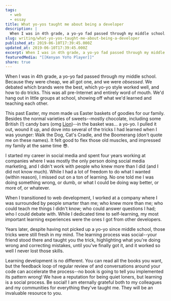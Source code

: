 ```yaml
---
tags:
  - web
  - essay
title: What yo-yos taught me about being a developer
description: |
  When I was in 4th grade, a yo-yo fad passed through my middle school. Because they were cheap, we all got one, and we were obsessed. We debated which brands were the best, which yo-yo style worked well, and how to do tricks. This was all pre-Internet and entirely word of mouth. We’d hang out \[…]
slug: writing/what-yo-yos-taught-me-about-being-a-developer
published_at: 2019-06-10T17:39:45.000Z
updated_at: 2019-06-10T17:39:45.000Z
excerpt: When I was in 4th grade, a yo-yo fad passed through my middle school. Because they were cheap, we all got one, and we were _obsessed_. We debated which brands were the best, which yo-yo style worked well, and how to do tricks. This was all pre-Internet and entirely word of mouth. We'd hang out in little groups at school, showing off what we'd learned and teaching each other.
featuredMedia: "[[Kenyan YoYo Player]]"
share: true
---
```


When I was in 4th grade, a yo-yo fad passed through my middle school. Because they were cheap, we all got one, and we were _obsessed_. We debated which brands were the best, which yo-yo style worked well, and how to do tricks. This was all pre-Internet and entirely word of mouth. We'd hang out in little groups at school, showing off what we'd learned and teaching each other.

This past Easter, my mom made us Easter baskets of goodies for our family. Besides the normal varieties of sweets--mostly chocolate, including some British (!) candy bars (omg [Lion](https://en.wikipedia.org/wiki/Lion_Bar))--in the basket was... a yo-yo. I pulled it out, wound it up, and dove into several of the tricks I had learned when I was younger: Walk the Dog, Cat's Cradle, and the Boomerang (don't quote me on these names). It felt good to flex those old muscles, and impressed my family at the same time 😎.

I started my career in social media and spent four years working at companies where I was mostly the only person doing social media marketing, and I didn't work with people who knew more than I did (and I did not know much). While I had a lot of freedom to do what I wanted (within reason), I missed out on a ton of learning. No one told me I was doing something wrong, or dumb, or what I could be doing way better, or more of, or whatever.

When I transitioned to web development, I worked at a company where I was surrounded by people smarter than me; who knew more than me; who could teach me things I didn't know; who could answer questions I had; who I could debate with. While I dedicated time to self-learning, my most important learning experiences were the ones I got from other developers.

Years later, despite having not picked up a yo-yo since middle school, those tricks were still fresh in my mind. The learning process was social--your friend stood there and taught you the trick, highlighting what you're doing wrong and correcting mistakes, until you've finally got it, and it worked so well I never lost those skills.

Learning development is no different. You can read all the books you want, but the feedback loop of regular review of and conversations around your code can accelerate the process--no book is going to tell you implemented its pattern wrong! We have a reputation for being quiet loners, but learning is a social process. Be social! I am eternally grateful both to my colleagues and my communities for everything they've taught me. They will be an invaluable resource to you.
